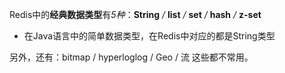 
Redis中的**经典数据类型**有*5种*：**String** */* **list** */* **set** */* **hash** */* **z-set**
- 在Java语言中的简单数据类型，在Redis中对应的都是String类型

另外，还有：bitmap / hyperloglog / Geo / 流
这些都不常用。